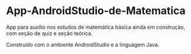 # App-AndroidStudio-de-Matematica
App para auxílio nos estudos de matemática básica ainda em construção, com seção de quiz e seção teórica.

Construído com o ambiente AndroidStudio e a linguagem Java.
